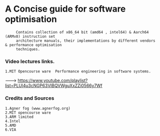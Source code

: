 # A Concise guide for software optimisation 

```
     Contains collection of x86_64 bit (amd64 , intel64) & Aarch64 (ARMv8) instruction set     
     architecture manuals, their implementations by different vendors & performance optimisation 
     techniques.  
```
### Video lectures links.
```
1.MIT Opencourse ware  Performance engineering in software systems.
```   
---> https://www.youtube.com/playlist?list=PLUl4u3cNGP63VIBQVWguXxZZi0566y7Wf

### Credits and Sources
```
1.Agner fog (www.agnerfog.org) 
2.MIT opencourse ware
3.ARM limited
4.Intel
5.AMD
6.VIA
```
